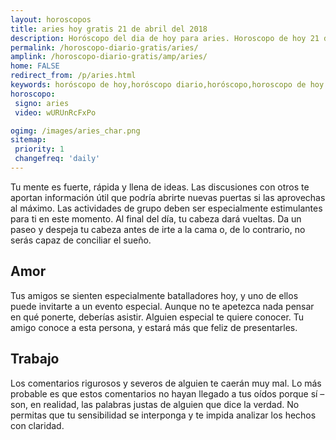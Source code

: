 ```yaml
---
layout: horoscopos
title: aries hoy gratis 21 de abril del 2018 
description: Horóscopo del dia de hoy para aries. Horoscopo de hoy 21 de abril del 2018. Las predicciones de amor, trabajo, vida personal gratis.
permalink: /horoscopo-diario-gratis/aries/
amplink: /horoscopo-diario-gratis/amp/aries/
home: FALSE
redirect_from: /p/aries.html
keywords: horóscopo de hoy,horóscopo diario,horóscopo,horoscopo de hoy aries,horoscopos diarios gratis del dia de hoy,horóscopo diario gratis,horoscopo de aries hoy ,horóscopo esperanza gracia,horoscopo aries hoy,horoscop,horóscopos gratis,Tarot,Astrologia,Zodíaco,horoscopo gratis,Horóscopo gratis,horoscopo,horoscopo de hoy,Aries,Tauro,Géminis,Geminis,Cáncer,Cancer,Leo,Virgo,Libra,Escorpio,Sagitario,Capricornio,Acuario,Piscis,2018,2019
horoscopo:
 signo: aries
 video: wURUnRcFxPo

ogimg: /images/aries_char.png
sitemap:
 priority: 1
 changefreq: 'daily'
---
```



Tu mente es fuerte, rápida y llena de ideas. Las discusiones con otros te aportan información útil que podría abrirte nuevas puertas si las aprovechas al máximo. Las actividades de grupo deben ser especialmente estimulantes para ti en este momento. Al final del día, tu cabeza dará vueltas. Da un paseo y despeja tu cabeza antes de irte a la cama o, de lo contrario, no serás capaz de conciliar el sueño.

## Amor

Tus amigos se sienten especialmente batalladores hoy, y uno de ellos puede invitarte a un evento especial. Aunque no te apetezca nada pensar en qué ponerte, deberías asistir. Alguien especial te quiere conocer. Tu amigo conoce a esta persona, y estará más que feliz de presentarles.

## Trabajo

Los comentarios rigurosos y severos de alguien te caerán muy mal. Lo más probable es que estos comentarios no hayan llegado a tus oídos porque sí –son, en realidad, las palabras justas de alguien que dice la verdad. No permitas que tu sensibilidad se interponga y te impida analizar los hechos con claridad.